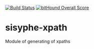 [![Build Status](https://travis-ci.org/istex/sisyphe-xpath.svg?branch=master)](https://travis-ci.org/istex/sisyphe-xpath)
[![bitHound Overall Score](https://www.bithound.io/github/istex/sisyphe-xpath/badges/score.svg)](https://www.bithound.io/github/istex/sisyphe-xpath)

# sisyphe-xpath
Module of generating of xpaths
